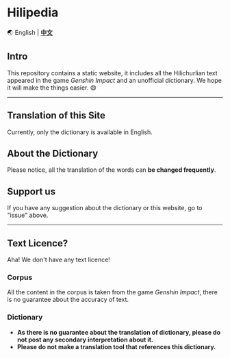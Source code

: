 # Hilipedia

🌏 English | **[中文](README.md)**

## Intro
This repository contains a static website, it includes all the Hilichurlian text appeared in the game *Genshin Impact* and an unofficial dictionary. We hope it will make the things easier. 😄  

----------

## Translation of this Site
Currently, only the dictionary is available in English. 

## About the Dictionary
Please notice, all the translation of the words can **be changed frequently**. 

## Support us
If you have any suggestion about the dictionary or this website, go to "issue" above. 

----------

## Text Licence?
Aha! We don't have any text licence!  

### Corpus
All the content in the corpus is taken from the game *Genshin Impact*, there is no guarantee about the accuracy of text. 

### Dictionary
* **As there is no guarantee about the translation of dictionary, please do not post any secondary interpretation about it.**
* **Please do not make a translation tool that references this dictionary.**
